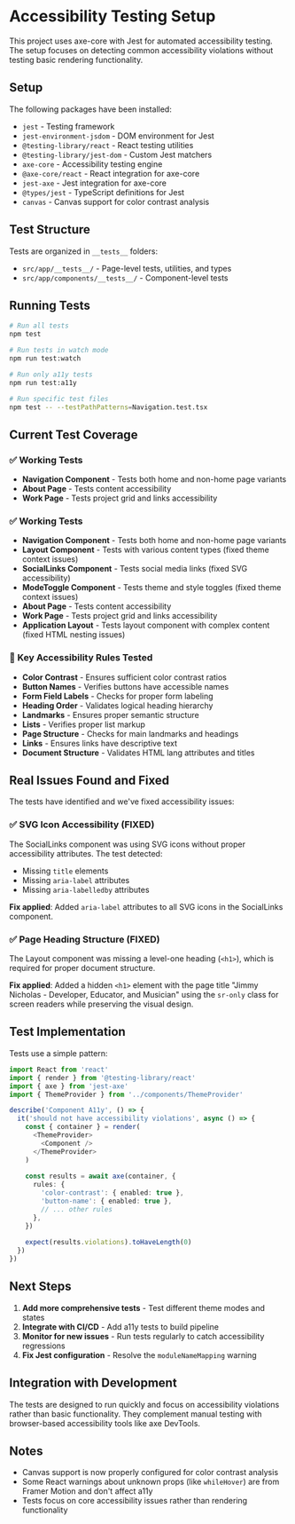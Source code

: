 # Accessibility Testing Setup

This project uses axe-core with Jest for automated accessibility testing. The setup focuses on detecting common accessibility violations without testing basic rendering functionality.

## Setup

The following packages have been installed:
- `jest` - Testing framework
- `jest-environment-jsdom` - DOM environment for Jest
- `@testing-library/react` - React testing utilities
- `@testing-library/jest-dom` - Custom Jest matchers
- `axe-core` - Accessibility testing engine
- `@axe-core/react` - React integration for axe-core
- `jest-axe` - Jest integration for axe-core
- `@types/jest` - TypeScript definitions for Jest
- `canvas` - Canvas support for color contrast analysis

## Test Structure

Tests are organized in `__tests__` folders:
- `src/app/__tests__/` - Page-level tests, utilities, and types
- `src/app/components/__tests__/` - Component-level tests

## Running Tests

```bash
# Run all tests
npm test

# Run tests in watch mode
npm run test:watch

# Run only a11y tests
npm run test:a11y

# Run specific test files
npm test -- --testPathPatterns=Navigation.test.tsx
```

## Current Test Coverage

### ✅ Working Tests
- **Navigation Component** - Tests both home and non-home page variants
- **About Page** - Tests content accessibility
- **Work Page** - Tests project grid and links accessibility

### ✅ Working Tests
- **Navigation Component** - Tests both home and non-home page variants
- **Layout Component** - Tests with various content types (fixed theme context issues)
- **SocialLinks Component** - Tests social media links (fixed SVG accessibility)
- **ModeToggle Component** - Tests theme and style toggles (fixed theme context issues)
- **About Page** - Tests content accessibility
- **Work Page** - Tests project grid and links accessibility
- **Application Layout** - Tests layout component with complex content (fixed HTML nesting issues)

### 🎯 Key Accessibility Rules Tested

- **Color Contrast** - Ensures sufficient color contrast ratios
- **Button Names** - Verifies buttons have accessible names
- **Form Field Labels** - Checks for proper form labeling
- **Heading Order** - Validates logical heading hierarchy
- **Landmarks** - Ensures proper semantic structure
- **Lists** - Verifies proper list markup
- **Page Structure** - Checks for main landmarks and headings
- **Links** - Ensures links have descriptive text
- **Document Structure** - Validates HTML lang attributes and titles

## Real Issues Found and Fixed

The tests have identified and we've fixed accessibility issues:

### ✅ SVG Icon Accessibility (FIXED)
The SocialLinks component was using SVG icons without proper accessibility attributes. The test detected:
- Missing `title` elements
- Missing `aria-label` attributes
- Missing `aria-labelledby` attributes

**Fix applied**: Added `aria-label` attributes to all SVG icons in the SocialLinks component.

### ✅ Page Heading Structure (FIXED)
The Layout component was missing a level-one heading (`<h1>`), which is required for proper document structure.

**Fix applied**: Added a hidden `<h1>` element with the page title "Jimmy Nicholas - Developer, Educator, and Musician" using the `sr-only` class for screen readers while preserving the visual design.

## Test Implementation

Tests use a simple pattern:

```typescript
import React from 'react'
import { render } from '@testing-library/react'
import { axe } from 'jest-axe'
import { ThemeProvider } from '../components/ThemeProvider'

describe('Component A11y', () => {
  it('should not have accessibility violations', async () => {
    const { container } = render(
      <ThemeProvider>
        <Component />
      </ThemeProvider>
    )
    
    const results = await axe(container, {
      rules: {
        'color-contrast': { enabled: true },
        'button-name': { enabled: true },
        // ... other rules
      },
    })
    
    expect(results.violations).toHaveLength(0)
  })
})
```

## Next Steps

1. **Add more comprehensive tests** - Test different theme modes and states
2. **Integrate with CI/CD** - Add a11y tests to build pipeline
3. **Monitor for new issues** - Run tests regularly to catch accessibility regressions
4. **Fix Jest configuration** - Resolve the `moduleNameMapping` warning

## Integration with Development

The tests are designed to run quickly and focus on accessibility violations rather than basic functionality. They complement manual testing with browser-based accessibility tools like axe DevTools.

## Notes

- Canvas support is now properly configured for color contrast analysis
- Some React warnings about unknown props (like `whileHover`) are from Framer Motion and don't affect a11y
- Tests focus on core accessibility issues rather than rendering functionality 
